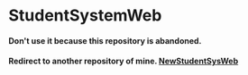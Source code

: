 # StudentSystemWeb

#### Don't use it because this repository is abandoned.
#### Redirect to another repository of mine. [NewStudentSysWeb](https://github.com/LilMuh/StudentSysWeb_Updated)
